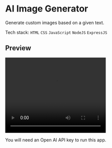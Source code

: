 # AI Image Generator

Generate custom images based on a given text.

Tech stack: `HTML` `CSS` `JavaScript` `NodeJS` `ExpressJS`

## Preview

<video width="320" height="240" controls>
  <source src="[./public/assets/preview.mp4](https://github.com/SoumyaSagnik/Image-Generator/blob/cdb138c437463f499f26fb862e5b5398d98e05a4/public/assets/preview.mp4)" type="video/mp4">
</video>

You will need an Open AI API key to run this app.
